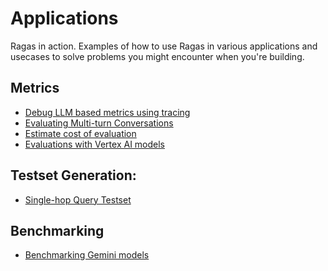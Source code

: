 # Applications

Ragas in action. Examples of how to use Ragas in various applications and
usecases to solve problems you might encounter when you're building.


## Metrics

- [Debug LLM based metrics using tracing](_metrics_llm_calls.md)
- [Evaluating Multi-turn Conversations](evaluating_multi_turn_conversations.md)
- [Estimate cost of evaluation](_cost.md)
- [Evaluations with Vertex AI models](vertexai_x_ragas.md)

## Testset Generation:

- [Single-hop Query Testset](singlehop_testset_gen.md)

## Benchmarking
- [Benchmarking Gemini models](gemini_benchmarking.md)
